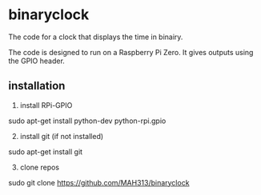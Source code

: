 # binaryclock

The code for a clock that displays the time in binairy.

The code is designed to run on a Raspberry Pi Zero. It gives outputs using the GPIO header.

## installation
1. install RPi-GPIO

sudo apt-get install python-dev python-rpi.gpio

2. install git (if not installed)

sudo apt-get install git

3. clone repos

sudo git clone https://github.com/MAH313/binaryclock
